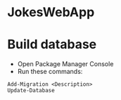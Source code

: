 # JokesWebApp

# Build database
- Open Package Manager Console
- Run these commands:

```
Add-Migration <Description>
Update-Database
```